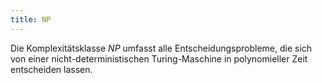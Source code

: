 ```yaml
---
title: NP
---
```

Die Komplexitätsklasse $NP$ umfasst alle Entscheidungsprobleme, die sich von einer nicht-deterministischen Turing-Maschine in polynomieller Zeit entscheiden lassen.
